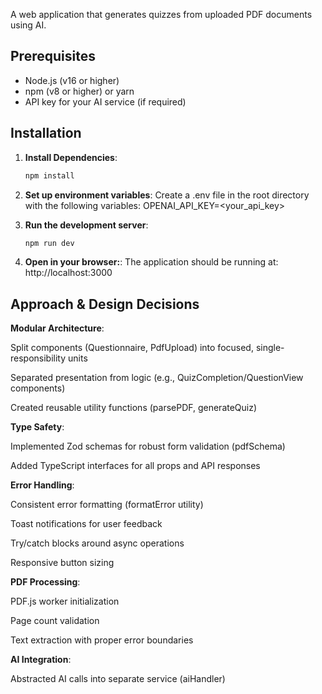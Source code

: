 A web application that generates quizzes from uploaded PDF documents using AI.

## Prerequisites

- Node.js (v16 or higher)
- npm (v8 or higher) or yarn
- API key for your AI service (if required)

## Installation

1. **Install Dependencies**:

   ```bash
   npm install

   ```

2. **Set up environment variables**:
   Create a .env file in the root directory with the following variables:
   OPENAI_API_KEY=<your_api_key>

3. **Run the development server**:

   ```bash
   npm run dev

   ```

4. **Open in your browser:**:
   The application should be running at:
   http://localhost:3000

## Approach & Design Decisions

**Modular Architecture**:

Split components (Questionnaire, PdfUpload) into focused, single-responsibility units

Separated presentation from logic (e.g., QuizCompletion/QuestionView components)

Created reusable utility functions (parsePDF, generateQuiz)

**Type Safety**:

Implemented Zod schemas for robust form validation (pdfSchema)

Added TypeScript interfaces for all props and API responses

**Error Handling**:

Consistent error formatting (formatError utility)

Toast notifications for user feedback

Try/catch blocks around async operations

Responsive button sizing

**PDF Processing**:

PDF.js worker initialization

Page count validation

Text extraction with proper error boundaries

**AI Integration**:

Abstracted AI calls into separate service (aiHandler)
